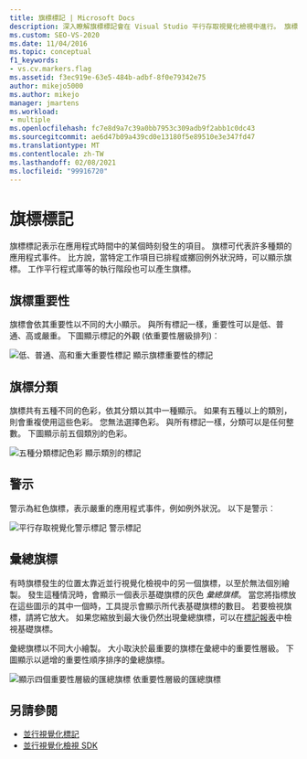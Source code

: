 ```yaml
---
title: 旗標標記 | Microsoft Docs
description: 深入瞭解旗標標記會在 Visual Studio 平行存取視覺化檢視中進行。 旗標標記表示在應用程式時間中的某個時刻發生的項目。
ms.custom: SEO-VS-2020
ms.date: 11/04/2016
ms.topic: conceptual
f1_keywords:
- vs.cv.markers.flag
ms.assetid: f3ec919e-63e5-484b-adbf-8f0e79342e75
author: mikejo5000
ms.author: mikejo
manager: jmartens
ms.workload:
- multiple
ms.openlocfilehash: fc7e8d9a7c39a0bb7953c309adb9f2abb1c0dc43
ms.sourcegitcommit: ae6d47b09a439cd0e13180f5e89510e3e347fd47
ms.translationtype: MT
ms.contentlocale: zh-TW
ms.lasthandoff: 02/08/2021
ms.locfileid: "99916720"
---
```

# <a name="flag-markers"></a>旗標標記
旗標標記表示在應用程式時間中的某個時刻發生的項目。 旗標可代表許多種類的應用程式事件。 比方說，當特定工作項目已排程或擲回例外狀況時，可以顯示旗標。 工作平行程式庫等的執行階段也可以產生旗標。

## <a name="flag-importance"></a>旗標重要性
 旗標會依其重要性以不同的大小顯示。 與所有標記一樣，重要性可以是低、普通、高或嚴重。  下圖顯示標記的外觀 (依重要性層級排列)︰

 ![低、普通、高和重大重要性標記](../profiling/media/cvmarkerimportance.png ">cvmarkerimportance") 顯示旗標重要性的標記

## <a name="flag-category"></a>旗標分類
 旗標共有五種不同的色彩，依其分類以其中一種顯示。 如果有五種以上的類別，則會重複使用這些色彩。 您無法選擇色彩。 與所有標記一樣，分類可以是任何整數。 下圖顯示前五個類別的色彩。

 ![五種分類標記色彩](../profiling/media/cvmarkercategory.png ">cvmarkercategory") 顯示類別的標記

## <a name="alerts"></a>警示
 警示為紅色旗標，表示嚴重的應用程式事件，例如例外狀況。  以下是警示︰

 ![平行存取視覺化警示標記](../profiling/media/cvmarkeralert.png ">cvmarkeralert") 警示標記

## <a name="aggregation-flags"></a>彙總旗標
 有時旗標發生的位置太靠近並行視覺化檢視中的另一個旗標，以至於無法個別繪製。 發生這種情況時，會顯示一個表示基礎旗標的灰色 *彙總旗標*。 當您將指標放在這些圖示的其中一個時，工具提示會顯示所代表基礎旗標的數目。 若要檢視旗標，請將它放大。 如果您縮放到最大後仍然出現彙總旗標，可以在[標記報表](../profiling/markers-report.md)中檢視基礎旗標。

 彙總旗標以不同大小繪製。 大小取決於最重要的旗標在彙總中的重要性層級。 下圖顯示以遞增的重要性順序排序的彙總旗標。

 ![顯示四個重要性層級的匯總旗標](../profiling/media/cvmarkeraggregate.png ">cvmarkeraggregate") 依重要性層級的匯總旗標

## <a name="see-also"></a>另請參閱
- [並行視覺化標記](../profiling/concurrency-visualizer-markers.md)
- [並行視覺化檢視 SDK](../profiling/concurrency-visualizer-sdk.md)
